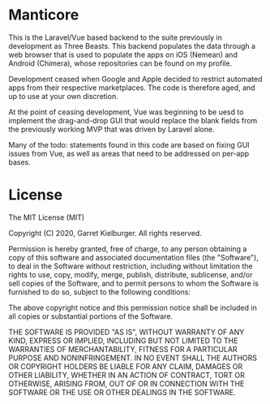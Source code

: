 # Manticore

This is the Laravel/Vue based backend to the suite previously in development as Three Beasts.
This backend populates the data through a web browser that is used to populate the apps on iOS (Nemean) and Android (Chimera), whose repositories can be found on my profile. 

Development ceased when Google and Apple decided to restrict automated apps from their respective marketplaces. The code is therefore aged, and up to use at your own discretion. 

At the point of ceasing development, Vue was beginning to be uesd to implement the drag-and-drop GUI that would replace the blank fields from the previously working MVP that was driven by Laravel alone.

Many of the todo: statements found in this code are based on fixing GUI issues from Vue, as well as areas that need to be addressed on per-app bases. 

# License

The MIT License (MIT)

Copyright (C) 2020, Garret Kielburger. All rights reserved.

Permission is hereby granted, free of charge, to any person obtaining a copy of this software and associated documentation files (the "Software"), to deal in the Software without restriction, including without limitation the rights to use, copy, modify, merge, publish, distribute, sublicense, and/or sell copies of the Software, and to permit persons to whom the Software is furnished to do so, subject to the following conditions:

The above copyright notice and this permission notice shall be included in all copies or substantial portions of the Software.

THE SOFTWARE IS PROVIDED "AS IS", WITHOUT WARRANTY OF ANY KIND, EXPRESS OR IMPLIED, INCLUDING BUT NOT LIMITED TO THE WARRANTIES OF MERCHANTABILITY, FITNESS FOR A PARTICULAR PURPOSE AND NONINFRINGEMENT. IN NO EVENT SHALL THE AUTHORS OR COPYRIGHT HOLDERS BE LIABLE FOR ANY CLAIM, DAMAGES OR OTHER LIABILITY, WHETHER IN AN ACTION OF CONTRACT, TORT OR OTHERWISE, ARISING FROM, OUT OF OR IN CONNECTION WITH THE SOFTWARE OR THE USE OR OTHER DEALINGS IN THE SOFTWARE.
